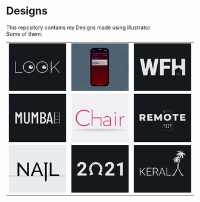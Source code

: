 # Designs
This repository contains my Designs made using Illustrator.<br>
Some of them:<br>
<table>
<tr><td><img src="./2021-01/png/16.01.2021.png"></td><td><img src="./2020-11/png/19.11.2020 - 2.png"></td><td><img src="./2021-01/png/05.01.2021.png"></td></tr>
<tr><td><img src="./2020-12/png/27.12.2020.png"></td><td><img src="./2020-11/png/17.11.2020.png"></td><td><img src="./2020-12/png/08.12.2020.png"></td></tr>
<tr><td><img src="./2020-11/png/24.11.2020.png"></td><td><img src="./2021-01/png/01.01.2021.png"></td><td><img src="./2020-12/png/25.12.2020.png"></td></tr>
</table>
